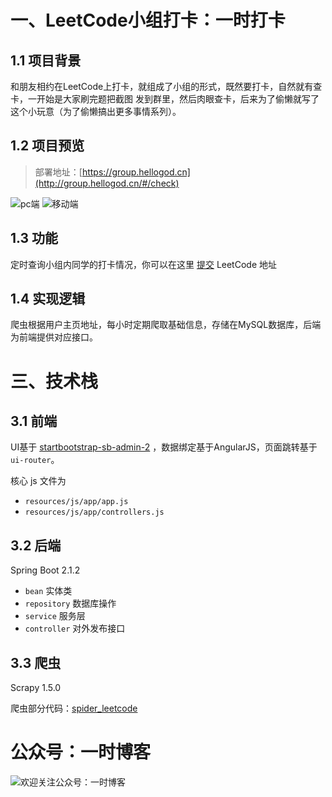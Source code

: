 # 一、LeetCode小组打卡：一时打卡


## 1.1 项目背景

和朋友相约在LeetCode上打卡，就组成了小组的形式，既然要打卡，自然就有查卡，一开始是大家刷完题把截图
发到群里，然后肉眼查卡，后来为了偷懒就写了这个小玩意（为了偷懒搞出更多事情系列）。

## 1.2 项目预览

> 部署地址：[https://group.hellogod.cn](http://group.hellogod.cn/#/check)

![pc端](https://ws2.sinaimg.cn/large/006tKfTcly1g1857j1u0mj31gd0u0wqv.jpg)
![移动端](https://ws4.sinaimg.cn/large/006tKfTcly1g0pjcdvopkj30ku11242o.jpg)

## 1.3 功能

定时查询小组内同学的打卡情况，你可以在这里 [提交](https://group.hellogod.cn/#/submit) LeetCode 地址 

## 1.4 实现逻辑

爬虫根据用户主页地址，每小时定期爬取基础信息，存储在MySQL数据库，后端为前端提供对应接口。

# 三、技术栈

## 3.1 前端

UI基于 [startbootstrap-sb-admin-2](https://github.com/BlackrockDigital/startbootstrap-sb-admin-2) ，数据绑定基于AngularJS，页面跳转基于`ui-router`。

核心 js 文件为

-  `resources/js/app/app.js`  
-  `resources/js/app/controllers.js`

## 3.2 后端
Spring Boot 2.1.2


 - `bean` 实体类
 - `repository` 数据库操作
 - `service` 服务层
 - `controller` 对外发布接口

## 3.3 爬虫

Scrapy 1.5.0

爬虫部分代码：[spider_leetcode](https://github.com/LJ147/spider_leetcode)

# 公众号：一时博客

![欢迎关注公众号：一时博客](http://upload-images.jianshu.io/upload_images/2208282-7b270098f5d1e577.jpg?imageMogr2/auto-orient/strip%7CimageView2/2/w/1240)


